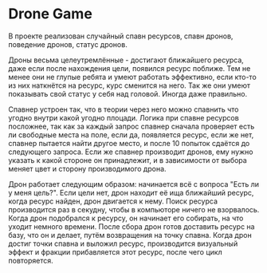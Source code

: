 # Drone Game

В проекте реализован случайный спавн ресурсов, спавн дронов, поведение дронов, статус дронов.

Дроны весьма целеутремлённые - достигают ближайшего ресурса, даже если после нахождения цели, появился ресурс поближе. Тем не менее они не глупые ребята и умеют работать эффективно, если кто-то из них наткнётся на ресурс, курс сменится на него.
Так же они умеют показывать свой статус у себя над головой. Иногда даже правильно.

Спавнер устроен так, что в теории через него можно спавнить что угодно внутри какой угодно плоцади. Логика при спавне ресурсов посложнее, так как за каждый запрос спавнер сначала проверяет есть ли свободные места на поле, если да, появляется ресурс, если же нет, спавнер пытается найти другое место, и после 10 попыток сдаётся до следующего запроса. 
Если же спавнер производит дронов, ему нужно указать к какой стороне он принадлежит, и в зависимости от выбора меняет цвет и сторону производимого дрона.

Дрон работает следующим образом: начинается всё с вопроса "Есть ли у меня цель?". Если цели нет, дрон находит её ища ближайший ресурс, когда ресурс найден, дрон двигается к нему. Поиск ресурса производится раз в секудну, чтобы в компьюторе ничего не взорвалось.
Когда дрон подобрался к ресурсу, он начинает его собирать, на что уходит немного времени. После сбора дрон готов доставить ресурс на базу, что он и делает, путём возвращения на точку спавна. 
Когда дрон достиг точки спавна и выложил ресурс, производится визуальный эффект и фракции прибавляется этот ресурс, после чего цикл повторяется.

